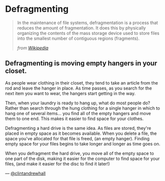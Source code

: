Defragmenting
=======
> In the maintenance of file systems, defragmentation is a process that reduces
> the amount of fragmentation. It does this by physically organizing the
> contents of the mass storage device used to store files into the smallest
> number of contiguous regions (fragments).
>
><cite>from <a href="http://en.wikipedia.org/wiki/Defragmentation">Wikipedia</a></cite>

## Defragmenting is moving empty hangers in your closet.
As people wear clothing in their closet, they tend to take an article from the
rod and leave the hanger in place.  As time passes, as you search for the next
item you want to wear, the hangers start getting in the way.

Then, when your laundry is ready to hang up, what do most people do?  Rather
than search through the hung clothing for a single hanger in which to hang one
of several items... you find all of the empty hangers and move them to one end.
This makes it easier to find space for your clothes.

Defragmenting a hard drive is the same idea.  As files are stored, they're
placed in empty space as it becomes available.  When you delete a file, the
space you've allocated for that file is freed, (an empty hanger).  Finding empty
space for your files begins to take longer and longer as time goes on.

When you defragment the hard drive, you move all of the empty space to one part
of the disk, making it easier for the computer to find space for your files,
(and make it easier for the disc to find it later!)

— [@clintandrewhall][1]

[1]:http://www.github.com/clintandrewhall
